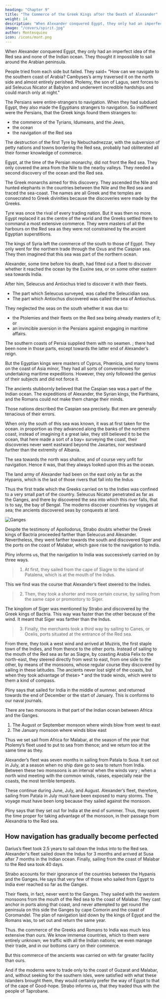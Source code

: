 ```yaml
---
heading: "Chapter 9"
title: "The Commerce of the Greek Kings after the Death of Alexander"
weight: 14
description: "When Alexander conquered Egypt, they only had an imperfect idea of the Red sea and none of the Indian ocean. They thought it impossible to sail around the Arabian peninsula."
image: "/covers/spirit.jpg"
author: Montesquieu
icon: /icons/mont.png
---
```




When Alexander conquered Egypt, they only had an imperfect idea of the Red sea and none of the Indian ocean. They thought it impossible to sail around the Arabian peninsula.

People tried from each side but failed. They said= "How can we navigate to the southern coast of Arabia? Cambyses’s army traversed it on the north side and almost entirely perished. Ptolemy, the son of Lagus, sent forces to aid Seleucus Nicator at Babylon and underwent incredible hardships and could march only at night."

The Persians were entire-strangers to navigation. When they had subdued Egypt, they also made the Egyptians strangers to navigation. So indifferent were the Persians, that the Greek kings found them strangers to:
- the commerce of the Tyrians, Idumeans, and the Jews,
- the ocean
- the navigation of the Red sea

The destruction of the first Tyre by Nebuchadnezzar, with the subversion of petty nations and towns bordering the Red sea, probably had obliterated all their former knowledge of commerce.

Egypt, at the time of the Persian monarchy, did not front the Red sea. They only covered the area from the Nile to the nearby valleys. They needed a second discovery of the ocean and the Red sea. 

The Greek monarchs aimed for this discovery. They ascended the Nile and hunted elephants in the countries between the Nile and the Red sea and traced the sea-coast. The names are all Greek and the temples are consecrated to Greek divinities because the discoveries were made by the Greeks.

Tyre was once the rival of every trading nation. But it was then no more. Egypt replaced it as the centre of the world and the Greeks settled there to command a most extensive commerce. They were masters of all the harbours on the Red sea as they were not constrained by the ancient Egyptian superstitions.

The kings of Syria left the commerce of the south to those of Egypt. They only went for the northern trade through the Oxus and the Caspian sea. They then imagined that this sea was part of the northern ocean.

Alexander, some time before his death, had fitted out a fleet to discover whether it reached the ocean by the Euxine sea, or on some other eastern sea towards India.

After him, Seleucus and Antiochus tried to discover it with their fleets. 
- The part which Seleucus surveyed, was called the Seleucidian sea. 
- The part which Antiochus discovered was called the sea of Antiochus.

They neglected the seas on the south whether it was due to:
- the Ptolemies and their fleets on the Red sea being  already masters of it; or
- an invincible aversion in the Persians against engaging in maritime affairs.
  
The southern coasts of Persia supplied them with no seamen. ; there had been none in those parts, except towards the latter end of Alexander’s reign.

But the Egyptian kings were masters of Cyprus, Phœnicia, and many towns on the coast of Asia minor, They had all sorts of conveniencies for undertaking maritime expeditions. However, they only followed the genius of their subjects and did not force it.

The ancients stubbornly believed that the Caspian sea was a part of the Indian ocean. The expeditions of Alexander, the Syrian kings, the Parthians, and the Romans could not make them change their minds. 

Those nations described the Caspian sea precisely. But men are generally tenacious of their errors.

When only the south of this sea was known, it was at first taken for the ocean. in proportion as they advanced along the banks of the northern coast, instead of imagining it a great lake, they still believed it to be the ocean, that here made a sort of a bay= surveying the coast, their discoveries never went eastward beyond the Jaxartes, nor westward further than the extremity of Albania.

The sea towards the north was shallow, and of course very unfit for navigation. Hence it was, that they always looked upon this as the ocean.

The land army of Alexander had been on the east only as far as the Hypanis, which is the last of those rivers that fall into the Indus

Thus the first trade which the Greeks carried on to the Indies was confined to a very small part of the country. Seleucus Nicator penetrated as far as the Ganges, and there by discovered the sea into which this river falls, that is to say, the bay of Bengal. The moderns discover countries by voyages at sea; the ancients discovered seas by conquests at land.

![Ganges](https://res.cloudinary.com/nara/image/upload/v1632386363/photos/river.jpg)

Despite the testimony of Apollodorus, Strabo doubts whether the Greek kings of Bactria proceeded farther than Seleucus and Alexander. Nevertheless, they went farther towards the south and discovered Siger and the ports on the coast of Malabar, which gave rise to the navigation to India.

Pliny informs us, that the navigation to India was successively carried on by three ways.

> 1. At first, they sailed from the cape of Siagre to the island of Patalena, which is at the mouth of the Indus. 

This we find was the course that Alexander’s fleet steered to the Indies.

> 2. Then, they took a shorter and more certain course, by sailing from the same cape or promontory to Siger.

The kingdom of Siger was mentioned by Strabo and discovered by the Greek kings of Bactria. This way was faster than the other because of the wind. It meant that Siger was farther than the Indus.

> 3. Finally, the merchants took a third way by sailing to Canes, or Ocelis, ports situated at the entrance of the Red sea.

From there, they took a west wind and arrived at Muziris, the first staple town of the Indies, and from thence to the other ports. Instead of sailing to the mouth of the Red sea as far as Siagre, by coasting Arabia Felix to the north-east, they steered directly from west to east, from one side to the other, by means of the monsoons, whose regular course they discovered by sailing in these latitudes. The ancients never lost sight of the coasts, but when they took advantage of these> * and the trade winds, which were to them a kind of compass.

Pliny says that sailed for India in the middle of summer, and returned towards the end of December or the start of January. This is conforms to our naval journals. 

There are two monsoons in that part of the Indian ocean between Africa and the Ganges.
1. The August or September monsoon where winds blow from west to east 
2. The January monsoon where winds blow east

Thus we set sail from Africa for Malabar, at the season of the year that Ptolemy’s fleet used to put to sea from thence; and we return too at the same time as they.

Alexander’s fleet was seven months in sailing from Patala to Susa. It set out in July, at a season when no ship dare go to sea to return from India. Between these two monsoons is an interval when the winds vary
; when a north wind meeting with the common winds, raises, especially near the coasts, the most terrible tempests. 

These continue during June, July, and August. 
Alexander’s fleet, therefore, sailing from Patala in July must have been exposed to many storms. The voyage must have been long because they sailed against the monsoon.

Pliny says that they set out for India at the end of summer. Thus, they spent the time proper for taking advantage of the monsoon, in their passage from Alexandria to the Red sea.


## How navigation has gradually become perfected

Darius’s fleet took 2.5 years to sail down the Indus into to the Red sea. 
Alexander's fleet sailed down the Indus for 3 months and arrived at Susa after 7 months in the Indian ocean. Finally, sailing from the coast of Malabar to the Red sea took 40 days.

Strabo accounts for their ignorance of the countries between the Hypanis and the Ganges. He says that very few of those who sailed from Egypt to India ever reached so far as the Ganges.

Their fleets, in fact, never went to the Ganges. They sailed with the western monsoons from the mouth of the Red sea to the coast of Malabar.
They cast anchor in ports along that coast, and never attempted to get round the peninsula on this side the Ganges by cape Comorin and the coast of Coromandel. The plan of navigation laid down by the kings of Egypt and the Romans was, to set out and return the same year.

Thus. the commerce of the Greeks and Romans to India was much less extensive than ours. We know immense countries, which to them were entirely unknown; we traffic with all the Indian nations; we even manage their trade, and in our bottoms carry on their commerce.

But this commerce of the ancients was carried on with far greater facility than ours.

And if the moderns were to trade only to the coast of Guzarat and Malabar, and, without seeking for the southern isles, were satisfied with what these islanders brought them, they would certainly prefer the way of Egypt to that of the cape of Good-hope. Strabo informs us, that they traded thus with the people of Taprobane.

